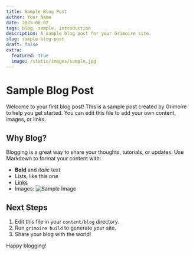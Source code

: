 ```yaml
---
title: Sample Blog Post
author: Your Name
date: 2025-08-02
tags: blog, sample, introduction
description: A sample blog post for your Grimoire site.
slug: sample-blog-post
draft: false
extra:
  featured: true
  image: /static/images/sample.jpg
---
```


# Sample Blog Post

Welcome to your first blog post! This is a sample post created by Grimoire to help you get started. You can edit this file to add your own content, images, or links.

## Why Blog?

Blogging is a great way to share your thoughts, tutorials, or updates. Use Markdown to format your content with:

- **Bold** and *italic* text
- Lists, like this one
- [Links](https://x.ai)
- Images: ![Sample Image](/static/images/sample.jpg)

## Next Steps

1. Edit this file in your `content/blog` directory.
2. Run `grimoire build` to generate your site.
3. Share your blog with the world!

Happy blogging!
